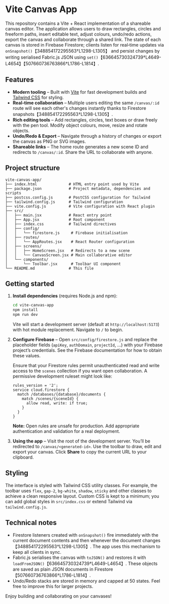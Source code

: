 # Vite Canvas App

This repository contains a Vite + React implementation of a shareable canvas editor.  The application allows users to draw rectangles, circles and freeform paths, insert editable text, adjust colours, undo/redo actions, export the canvas and collaborate through a shared link.  The state of each canvas is stored in Firebase Firestore; clients listen for real‑time updates via `onSnapshot()`【348854172295563†L1298-L1305】 and persist changes by writing serialised Fabric.js JSON using `set()`【636645730324739†L4649-L4654】【507660736763866†L1786-L1814】.

## Features

* **Modern tooling** – Built with [Vite](https://vitejs.dev/) for fast development builds and [Tailwind CSS](https://tailwindcss.com/) for styling.
* **Real‑time collaboration** – Multiple users editing the same `/canvas/:id` route will see each other's changes instantly thanks to Firestore snapshots【348854172295563†L1298-L1305】.
* **Rich editing tools** – Add rectangles, circles, text boxes or draw freely with the pen tool.  Modify object colours, move, resize and rotate objects.
* **Undo/Redo & Export** – Navigate through a history of changes or export the canvas as PNG or SVG images.
* **Shareable links** – The home route generates a new scene ID and redirects to `/canvas/:id`.  Share the URL to collaborate with anyone.

## Project structure

```
vite-canvas-app/
├── index.html              # HTML entry point used by Vite
├── package.json            # Project metadata, dependencies and scripts
├── postcss.config.js       # PostCSS configuration for Tailwind
├── tailwind.config.js      # Tailwind configuration
├── vite.config.js          # Vite configuration with React plugin
├── src/
│   ├── main.jsx            # React entry point
│   ├── App.jsx             # Root component
│   ├── index.css           # Tailwind directives
│   ├── config/
│   │   └── firestore.js     # Firebase initialisation
│   ├── routes/
│   │   └── AppRoutes.jsx    # React Router configuration
│   ├── screens/
│   │   ├── HomeScreen.jsx   # Redirects to a new scene
│   │   └── CanvasScreen.jsx # Main collaborative editor
│   └── components/
│       └── Toolbar.jsx      # Toolbar UI component
└── README.md               # This file
```

## Getting started

1. **Install dependencies** (requires Node.js and npm):

   ```bash
   cd vite-canvas-app
   npm install
   npm run dev
   ```

   Vite will start a development server (default at `http://localhost:5173`) with hot module replacement.  Navigate to `/` to begin.

2. **Configure Firebase** – Open `src/config/firestore.js` and replace the placeholder fields (`apiKey`, `authDomain`, `projectId`, …) with your Firebase project’s credentials.  See the Firebase documentation for how to obtain these values.

   Ensure that your Firestore rules permit unauthenticated read and write access to the `scenes` collection if you want open collaboration.  A permissive development ruleset might look like:

   ```
   rules_version = '2';
   service cloud.firestore {
     match /databases/{database}/documents {
       match /scenes/{sceneId} {
         allow read, write: if true;
       }
     }
   }
   ```

   **Note:** Open rules are unsafe for production.  Add appropriate authentication and validation for a real deployment.

3. **Using the app** – Visit the root of the development server.  You’ll be redirected to `/canvas/<generated-id>`.  Use the toolbar to draw, edit and export your canvas.  Click **Share** to copy the current URL to your clipboard.

## Styling

The interface is styled with Tailwind CSS utility classes.  For example, the toolbar uses `flex`, `gap-2`, `bg-white`, `shadow`, `sticky` and other classes to achieve a clean responsive layout.  Custom CSS is kept to a minimum; you can add global styles in `src/index.css` or extend Tailwind via `tailwind.config.js`.

## Technical notes

* Firestore listeners created with `onSnapshot()` fire immediately with the current document contents and then whenever the document changes【348854172295563†L1298-L1305】.  The app uses this mechanism to keep all clients in sync.
* Fabric.js serialises the canvas with `toJSON()` and restores it with `loadFromJSON()`【636645730324739†L4649-L4654】.  These objects are saved as plain JSON documents in Firestore【507660736763866†L1786-L1814】.
* Undo/Redo stacks are stored in memory and capped at 50 states.  Feel free to improve this for larger projects.

Enjoy building and collaborating on your canvases!
